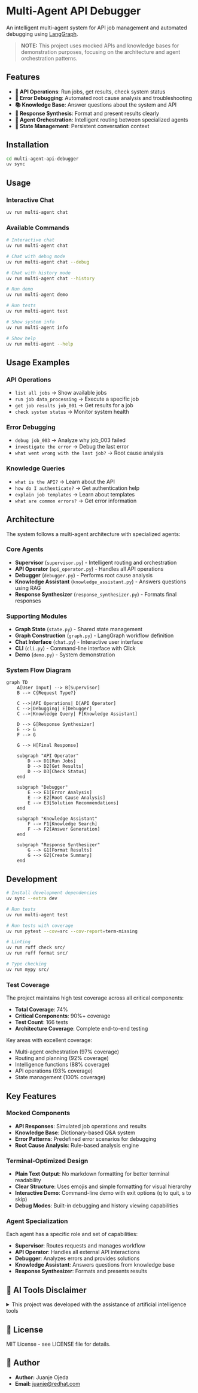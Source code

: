# Multi-Agent API Debugger

An intelligent multi-agent system for API job management and automated debugging
using [LangGraph](https://langchain-ai.github.io/langgraph/).

> **NOTE:** This project uses mocked APIs and knowledge bases for demonstration purposes,
> focusing on the architecture and agent orchestration patterns.

## Features

- **🔧 API Operations**: Run jobs, get results, check system status
- **🐞 Error Debugging**: Automated root cause analysis and troubleshooting
- **📚 Knowledge Base**: Answer questions about the system and API
- **📝 Response Synthesis**: Format and present results clearly
- **🔄 Agent Orchestration**: Intelligent routing between specialized agents
- **💾 State Management**: Persistent conversation context

## Installation

```bash
cd multi-agent-api-debugger
uv sync
```

## Usage

### Interactive Chat
```bash
uv run multi-agent chat
```

### Available Commands
```bash
# Interactive chat
uv run multi-agent chat

# Chat with debug mode
uv run multi-agent chat --debug

# Chat with history mode
uv run multi-agent chat --history

# Run demo
uv run multi-agent demo

# Run tests
uv run multi-agent test

# Show system info
uv run multi-agent info

# Show help
uv run multi-agent --help
```

## Usage Examples

### API Operations
- `list all jobs` → Show available jobs
- `run job data_processing` → Execute a specific job
- `get job results job_001` → Get results for a job
- `check system status` → Monitor system health

### Error Debugging
- `debug job_003` → Analyze why job_003 failed
- `investigate the error` → Debug the last error
- `what went wrong with the last job?` → Root cause analysis

### Knowledge Queries
- `what is the API?` → Learn about the API
- `how do I authenticate?` → Get authentication help
- `explain job templates` → Learn about templates
- `what are common errors?` → Get error information

## Architecture

The system follows a multi-agent architecture with specialized agents:

### Core Agents
- **Supervisor** (`supervisor.py`) - Intelligent routing and orchestration
- **API Operator** (`api_operator.py`) - Handles all API operations
- **Debugger** (`debugger.py`) - Performs root cause analysis
- **Knowledge Assistant** (`knowledge_assistant.py`) - Answers questions using RAG
- **Response Synthesizer** (`response_synthesizer.py`) - Formats final responses

### Supporting Modules
- **Graph State** (`state.py`) - Shared state management
- **Graph Construction** (`graph.py`) - LangGraph workflow definition
- **Chat Interface** (`chat.py`) - Interactive user interface
- **CLI** (`cli.py`) - Command-line interface with Click
- **Demo** (`demo.py`) - System demonstration

### System Flow Diagram

```mermaid
graph TD
    A[User Input] --> B[Supervisor]
    B --> C{Request Type?}
    
    C -->|API Operations| D[API Operator]
    C -->|Debugging| E[Debugger]
    C -->|Knowledge Query| F[Knowledge Assistant]
    
    D --> G[Response Synthesizer]
    E --> G
    F --> G
    
    G --> H[Final Response]
    
    subgraph "API Operator"
        D --> D1[Run Jobs]
        D --> D2[Get Results]
        D --> D3[Check Status]
    end
    
    subgraph "Debugger"
        E --> E1[Error Analysis]
        E --> E2[Root Cause Analysis]
        E --> E3[Solution Recommendations]
    end
    
    subgraph "Knowledge Assistant"
        F --> F1[Knowledge Search]
        F --> F2[Answer Generation]
    end
    
    subgraph "Response Synthesizer"
        G --> G1[Format Results]
        G --> G2[Create Summary]
    end
```

## Development

```bash
# Install development dependencies
uv sync --extra dev

# Run tests
uv run multi-agent test

# Run tests with coverage
uv run pytest --cov=src --cov-report=term-missing

# Linting
uv run ruff check src/
uv run ruff format src/

# Type checking
uv run mypy src/
```

### Test Coverage

The project maintains high test coverage across all critical components:

- **Total Coverage**: 74%
- **Critical Components**: 90%+ coverage
- **Test Count**: 166 tests
- **Architecture Coverage**: Complete end-to-end testing

Key areas with excellent coverage:
- Multi-agent orchestration (97% coverage)
- Routing and planning (92% coverage)
- Intelligence functions (88% coverage)
- API operations (93% coverage)
- State management (100% coverage)

## Key Features

### Mocked Components
- **API Responses**: Simulated job operations and results
- **Knowledge Base**: Dictionary-based Q&A system
- **Error Patterns**: Predefined error scenarios for debugging
- **Root Cause Analysis**: Rule-based analysis engine

### Terminal-Optimized Design
- **Plain Text Output**: No markdown formatting for better terminal readability
- **Clear Structure**: Uses emojis and simple formatting for visual hierarchy
- **Interactive Demo**: Command-line demo with exit options (q to quit, s to skip)
- **Debug Modes**: Built-in debugging and history viewing capabilities

### Agent Specialization
Each agent has a specific role and set of capabilities:
- **Supervisor**: Routes requests and manages workflow
- **API Operator**: Handles all external API interactions
- **Debugger**: Analyzes errors and provides solutions
- **Knowledge Assistant**: Answers questions from knowledge base
- **Response Synthesizer**: Formats and presents results

## 🤖 AI Tools Disclaimer

<details>
<summary>This project was developed with the assistance of artificial intelligence tools</summary>

**Tools used:**
- **Cursor**: Code editor with AI capabilities
- **Claude-4-Sonnet**: Anthropic's language model

**Division of responsibilities:**

**AI (Cursor + Claude-4-Sonnet)**:
- 🔧 Initial code prototyping
- 📝 Generation of examples and test cases
- 🐛 Assistance in debugging and error resolution
- 📚 Documentation and comments writing
- 💡 Technical implementation suggestions

**Human (Juanje Ojeda)**:
- 🎯 Specification of objectives and requirements
- 🔍 Critical review of code and documentation
- 💬 Iterative feedback and solution refinement
- ✅ Final validation of concepts and approaches

**Collaboration philosophy**: AI tools served as a highly capable technical assistant, while all design decisions, educational objectives, and project directions were defined and validated by the human.
</details>

## 📄 License

MIT License - see LICENSE file for details.

## 👥 Author

- **Author:** Juanje Ojeda
- **Email:** juanje@redhat.com
